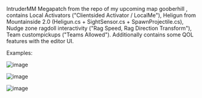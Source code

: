 IntruderMM Megapatch from the repo of my upcoming map gooberhill ,
contains Local Activators ("Clientsided Activator / LocalMe"), 
Heligun from Mountainside 2.0 (Heligun.cs + SightSensor.cs + SpawnProjectile.cs), 
Nudge zone ragdoll interactivity ("Rag Speed, Rag Direction Transform"), 
Team custompickups ("Teams Allowed").
Additionally contains some QOL features with the editor UI.

Examples: 

![image](https://github.com/user-attachments/assets/9b111d28-ed2e-428e-8e74-411322c1bce2)

![image](https://github.com/user-attachments/assets/24f180b0-a72c-45f3-8f36-e996ce45a3a1)

![image](https://github.com/user-attachments/assets/a3b3c7e1-660e-4548-88cb-312087b7139c)


